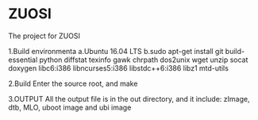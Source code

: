 # ZUOSI
The project for ZUOSI

1.Build environmenta
a.Ubuntu 16.04 LTS
b.sudo apt-get install git build-essential python diffstat texinfo gawk chrpath dos2unix wget unzip socat doxygen libc6:i386 libncurses5:i386 libstdc++6:i386 libz1 mtd-utils

2.Build
Enter the source root, and make

3.OUTPUT
All the output file is in the out directory, and it include: zImage, dtb, MLO, uboot image and ubi image


